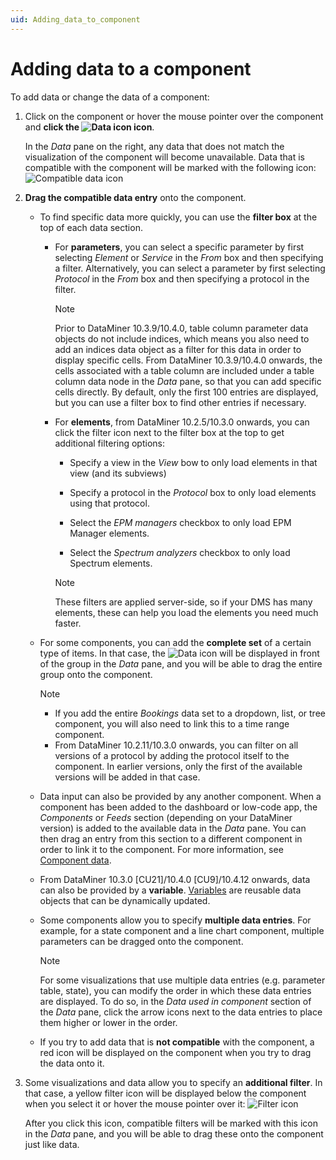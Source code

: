 ```yaml
---
uid: Adding_data_to_component
---
```


# Adding data to a component

To add data or change the data of a component:

1. Click on the component or hover the mouse pointer over the component and **click the ![Data icon](~/user-guide/images/dashboards_data.png) icon**.

   In the *Data* pane on the right, any data that does not match the visualization of the component will become unavailable. Data that is compatible with the component will be marked with the following icon: ![Compatible data icon](~/user-guide/images/NewRD_data.png)

1. **Drag the compatible data entry** onto the component.

   - To find specific data more quickly, you can use the **filter box** at the top of each data section.

     - For **parameters**, you can select a specific parameter by first selecting *Element* or *Service* in the *From* box and then specifying a filter. Alternatively, you can select a parameter by first selecting *Protocol* in the *From* box and then specifying a protocol in the filter.

       > [!NOTE]
       > Prior to DataMiner 10.3.9/10.4.0, table column parameter data objects do not include indices, which means you also need to add an indices data object as a filter for this data in order to display specific cells. From DataMiner 10.3.9/10.4.0 onwards, the cells associated with a table column are included under a table column data node in the *Data* pane, so that you can add specific cells directly. By default, only the first 100 entries are displayed, but you can use a filter box to find other entries if necessary.<!-- RN 36724 -->

     - For **elements**, from DataMiner 10.2.5/10.3.0 onwards, you can click the filter icon next to the filter box at the top to get additional filtering options:

       - Specify a view in the *View* bow to only load elements in that view (and its subviews)

       - Specify a protocol in the *Protocol* box to only load elements using that protocol.

       - Select the *EPM managers* checkbox to only load EPM Manager elements.

       - Select the *Spectrum analyzers* checkbox to only load Spectrum elements.

       > [!NOTE]
       > These filters are applied server-side, so if your DMS has many elements, these can help you load the elements you need much faster.

   - For some components, you can add the **complete set** of a certain type of items. In that case, the ![Data](~/user-guide/images/dashboards_data.png) icon will be displayed in front of the group in the *Data* pane, and you will be able to drag the entire group onto the component.

     > [!NOTE]
     >
     > - If you add the entire *Bookings* data set to a dropdown, list, or tree component, you will also need to link this to a time range component.
     > - From DataMiner 10.2.11/10.3.0 onwards, you can filter on all versions of a protocol by adding the protocol itself to the component. In earlier versions, only the first of the available versions will be added in that case.

   - Data input can also be provided by any another component. When a component has been added to the dashboard or low-code app, the *Components* or *Feeds* section (depending on your DataMiner version<!--RN 41141-->) is added to the available data in the *Data* pane. You can then drag an entry from this section to a different component in order to link it to the component. For more information, see [Component data](xref:Component_Data).

   - From DataMiner 10.3.0 [CU21]/10.4.0 [CU9]/10.4.12 onwards<!--RN 41039-->, data can also be provided by a **variable**. [Variables](xref:Variables) are reusable data objects that can be dynamically updated.

   - Some components allow you to specify **multiple data entries**. For example, for a state component and a line chart component, multiple parameters can be dragged onto the component.

     > [!NOTE]
     > For some visualizations that use multiple data entries (e.g. parameter table, state), you can modify the order in which these data entries are displayed. To do so, in the *Data used in component* section of the *Data* pane, click the arrow icons next to the data entries to place them higher or lower in the order.

   - If you try to add data that is **not compatible** with the component, a red icon will be displayed on the component when you try to drag the data onto it.

1. Some visualizations and data allow you to specify an **additional filter**. In that case, a yellow filter icon will be displayed below the component when you select it or hover the mouse pointer over it: ![Filter icon](~/user-guide/images/DashboardsX_filter.png)

   After you click this icon, compatible filters will be marked with this icon in the *Data* pane, and you will be able to drag these onto the component just like data.
